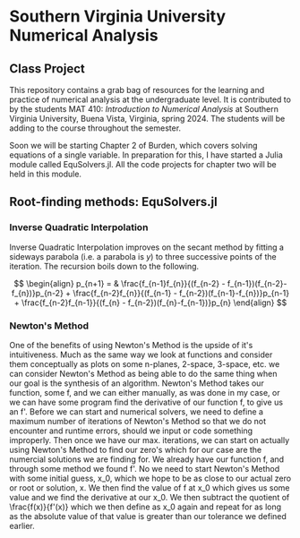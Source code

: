 # Southern Virginia University Numerical Analysis
## Class Project

This repository contains a grab bag of resources for the learning and practice of numerical analysis at the undergraduate level. It is contributed to by the students MAT 410: _Introduction to Numerical Analysis_ at Southern Virginia University, Buena Vista, Virginia, spring 2024. The students will be adding to the course throughout the semester.  

Soon we will be starting Chapter 2 of Burden, which covers solving equations of a single variable. In preparation for this, I have started a Julia module called EquSolvers.jl. All the code projects for chapter two will be held in this module. 

## Root-finding methods: EquSolvers.jl

### Inverse Quadratic Interpolation

Inverse Quadratic Interpolation improves on the secant method by fitting a sideways parabola (i.e. a parabola is $y$) to three successive points of the iteration. The recursion boils down to the following. 

$$ 
\begin{align}
p_{n+1} = & \frac{f_{n-1}f_{n}}{(f_{n-2} - f_{n-1})(f_{n-2}-f_{n})}p_{n-2} + \frac{f_{n-2}f_{n}}{(f_{n-1} - f_{n-2})(f_{n-1}-f_{n})}p_{n-1} + \frac{f_{n-2}f_{n-1}}{(f_{n} - f_{n-2})(f_{n}-f_{n-1})}p_{n}
 \end{align}
$$

### Newton's Method
One of the benefits of using Newton's Method is the upside of it's intuitiveness. Much as the same way we look at functions and consider them conceptually as plots on some n-planes, 2-space, 3-space, etc. we can consider Newton's Method as being able to do the same thing when our goal is the synthesis of an algorithm. Newton's Method takes our function, some f, and we can either manually, as was done in my case, or we can have some program find the derivative of our function f, to give us an f'. Before we can start and numerical solvers, we need to define a maximum number of iterations of Newton's Method so that we do not encounter and runtime errors, should we input or code something improperly. Then once we have our max. iterations, we can start on actually using Newton's Method to find our zero's which for our case are the numercial solutions we are finding for. We already have our function f, and through some method we found f'. No we need to start Newton's Method with some initial guess, x_0, which we hope to be as close to our actual zero or root or solution, x. We then find the value of f at x_0 which gives us some value and we find the derivative at our x_0. We then subtract the quotient of \frac{f(x)}{f'(x)} which we then define as x_0 again and repeat for as long as the absolute value of that value is greater than our tolerance we defined earlier.
